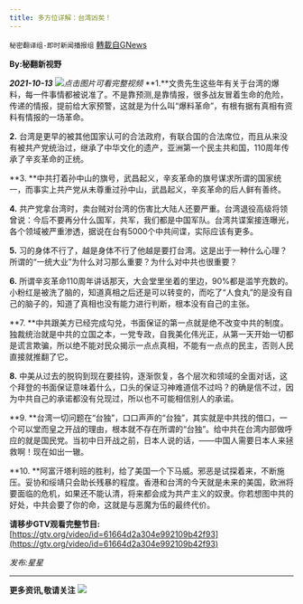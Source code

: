 ```yaml
---
title: 多方位详解：台湾凶矣！
---
```

`秘密翻译组-即时新闻播报组` [轉載自GNews](https://gnews.org/zh-hans/1591568/)

**By:秘翻新视野**

***2021-10-13***
[![](https://assets.gnews.org/wp-content/uploads/2021/10/Unknown-4.jpeg)](https://gtv.org/video/id=61664d2a304e992109b42f93)*点击图片可看完整视频*
**1.**文贵先生这些年有关于台湾的爆料，每一件事情都被说准了。不是靠预测,是靠情报，很多战友冒着生命的危险，传递的情报，提前给大家预警，这就是为什么叫“爆料革命”，有根有据有真相有资料有情报的一场革命。

**2.** 台湾是更早的被其他国家认可的合法政府，有联合国的合法席位，而且从来没有被共产党统治过，继承了中华文化的遗产，亚洲第一个民主共和国，110周年传承了辛亥革命的正统。

**3. **中共打着孙中山的旗号，武昌起义，辛亥革命的旗号谋求所谓的国家统一，而事实上共产党从未尊重过孙中山，武昌起义，辛亥革命的后人鲜有善终。

**4.** 共产党拿台湾时，卖台贼对台湾的伤害比大陆人还要严重。台湾退役高级将领曾说：今后不要再分什么国军，共军，我们都是中国军队。台湾共谍案接连曝光，各个领域被严重渗透，据说在台有5000个中共间谍，实际应该有更多。

**5.** 习的身体不行了，越是身体不行了他越是要打台湾。这是出于一种什么心理？所谓的“一统大业”为什么对习那么重要？为什么对中共也很重要？

**6.** 所谓辛亥革命110周年讲话那天，大会堂里坐着的里边，90%都是滥竽充数的。小粉红是被洗了脑的，知道真相之后还是可以转变的，而吃了“人食丸”的是没有自己的脑子的，知道了真相也没有能力进行判断，根本没有自己的主张。

**7. **中共跟美方已经完成勾兑，书面保证的第一点就是绝不改变中共的制度。独裁统治就是中共的立国之本，一党专政，自我美化伟光正，从第一天开始一切都是谎言欺骗，所以绝不能对民众揭示一点点真相，不能有一点点的民主，否则人民直接就推翻了它。

**8.** 中美从过去的脱钩到现在要挂钩，逐渐恢复，各个层次和领域的全面对话，这个拜登的书面保证意味着什么，口头的保证习神难道信不过吗？的确是信不过，因为中共自己的承诺都没有兑现过，所以也不可能相信别人的承诺。

**9. **台湾一切问题在“台独”，口口声声的“台独”，其实就是中共找的借口，一个可以堂而皇之开战的理由，根本就不存在所谓的“台独”。给中共在台湾内部做呼应的就是国民党。当初中日开战之前，日本人说的话，——中国人需要日本人来拯救啊！现在如出一辙。

**10. **阿富汗塔利班的胜利，给了美国一个下马威。邪恶是试探着来，不断施压。妥协和绥靖只会助长残暴的程度。香港和台湾的今天就是未来的美国，欧洲将要面临的危机，如果还不能认清，将来都会成为共产主义的奴隶。你若想图中共的好处，中共会要了你的命，这就是与恶魔为伍的最终代价。

**请移步GTV观看完整节目:**[https://gtv.org/video/id=61664d2a304e992109b42f93](https://gtv.org/video/id=61664d2a304e992109b42f93)

*发布:星星*

* * *

**更多资讯,敬请关注**
![](https://assets.gnews.org/wp-content/uploads/2021/10/IMAGE-2021-08-12-195949.jpg)

